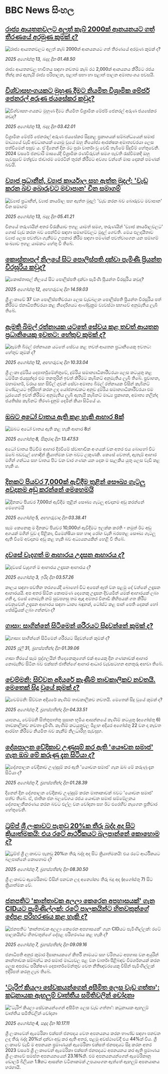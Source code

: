 # BBC News සිංහල## [රාජ්‍ය ආයතනවලට අලුත් කැබ් 2000ක් ආනයනයට ගත් තීරණයේ අරමුණ කුමක් ද?](https://www.bbc.com/sinhala/articles/cn5eq79r44vo?at_medium=RSS&at_campaign=rss?at_campaign=githubrss)![රාජ්‍ය ආයතනවලට අලුත් කැබ් 2000ක් ආනයනයට ගත් තීරණයේ අරමුණ කුමක් ද?](https://ichef.bbci.co.uk/ace/ws/240/cpsprodpb/88cc/live/7a575610-776d-11f0-ae73-950e9080c13f.jpg)_2025 අගෝස්තු 13, බදාදා දින 01.48.50_රාජ්‍ය ආයතනවල භාවිතය සඳහා නවතම කැබ් රථ 2,000ක් ආනයනය කිරීමට රජය තීන්දු කර ඇතැයි රාජ්‍ය පරිපාලන, පළාත් සභා හා පළාත් පාලන අමාත්‍යංශය පවසයි.## [විශ්වාසභංගයකට මුහුණ දීමට නියමිත විශ්‍රාමික මේජර් ජෙනරල් අරුණ ජයසේකර කවුද?](https://www.bbc.com/sinhala/articles/c7vl1z8985go?at_medium=RSS&at_campaign=rss?at_campaign=githubrss)![විශ්වාසභංගයකට මුහුණ දීමට නියමිත විශ්‍රාමික මේජර් ජෙනරල් අරුණ ජයසේකර කවුද?](https://ichef.bbci.co.uk/ace/ws/240/cpsprodpb/1f8f/live/0a3cc880-7775-11f0-a97f-3f8d4bbdf2d8.jpg)_2025 අගෝස්තු 13, බදාදා දින 03.42.01_විශ්‍රාමික මේජර් ජෙනරාල් අරුණ ජයසේකර සිදුකළ ප්‍රකාශයක් සම්බන්ධයෙන් සමාජ මාධ්‍යයේ වැඩි අවධානයක් යොමු වුයේ ඔහු නියෝජ්‍ය ආරක්ෂක අමාත්‍යවරයා ලෙස පත්වීමෙන් පසුව ය. ඒ දිනෙන් දින රට පුරා වාර්තා වූ වෙඩි තැබීමේ සිදුවීම් හේතුවෙනි.
2024 වසරේ ජනවාරි මාසයේදී විශ්‍රාමික රණවිරුවන් සමග පැවති රැස්වීමකදී ඔහු පැවසුවේ මත්ද්‍රව්‍ය ජාවාරම මෙරටින් තුරන් කිරීමට අවශ්‍ය වන්නේ මාස දෙකක් පමණක් බවයි.## [ව්‍යාජ ප්‍රධානීන්, ව්‍යාජ කාර්යාල සහ ඇත්ත මුදල්: 'වැඩ කරන බව බොරුවට මවාපාන' චීන සමාගම්](https://www.bbc.com/sinhala/articles/c8ryez10253o?at_medium=RSS&at_campaign=rss?at_campaign=githubrss)![ව්‍යාජ ප්‍රධානීන්, ව්‍යාජ කාර්යාල සහ ඇත්ත මුදල්: 'වැඩ කරන බව බොරුවට මවාපාන' චීන සමාගම්](https://ichef.bbci.co.uk/ace/ws/240/cpsprodpb/4f16/live/b7889210-744d-11f0-a20f-3b86f375586a.jpg)_2025 අගෝස්තු 13, බදාදා දින 05.41.21_චීනයේ තරුණයින් අතර විරැකියාව ඉහළ යාමත් සමග, තරුණයින් 'ව්‍යාජ කාර්යාලවලට' ගොස් වැඩ කරන බව පෙන්වීම සඳහා සමාගම්වලට මුදල් ගෙවති. මෙය ඵලදායීතාව ව්‍යාජ ලෙස පවත්වා ගැනීමට උපකාර කිරීම සඳහා පමණක් පවත්වාගෙන යන සමාගම් සංඛ්‍යාව ඉහළ යාමකට හේතු වී තිබේ.## [කොස්තාපල් නිලයේ සිට පොලිස්පති දක්වා පැමිණි ප්‍රියන්ත වීරසූරිය කවුද?](https://www.bbc.com/sinhala/articles/cg56z8pm5zpo?at_medium=RSS&at_campaign=rss?at_campaign=githubrss)![කොස්තාපල් නිලයේ සිට පොලිස්පති දක්වා පැමිණි ප්‍රියන්ත වීරසූරිය කවුද?](https://ichef.bbci.co.uk/ace/ws/240/cpsprodpb/2637/live/948f2880-777e-11f0-8071-1788c7e8ae0e.png)_2025 අගෝස්තු 12, අඟහරුවාදා දින 14.59.03_ශ්‍රී ලංකාවේ 37 වන පොලිස්පතිවරයා ලෙස වැඩබලන පොලිස්පති ප්‍රියන්ත වීරසූරිය පත් කිරීමට ජනාධිපතිවරයා කළ නිර්දේශයට ආණ්ඩුක්‍රම ව්‍යවස්ථා සභාවේ අනුමැතිය ලැබී තිබේ.## [ඇමති බිමල් රත්නායක යටතේ සේවය කළ තවත් ආයතන ප්‍රධානියෙකු ඉවතට: හේතුව කුමක් ද?](https://www.bbc.com/sinhala/articles/ckg4y002dxzo?at_medium=RSS&at_campaign=rss?at_campaign=githubrss)![ඇමති බිමල් රත්නායක යටතේ සේවය කළ තවත් ආයතන ප්‍රධානියෙකු ඉවතට: හේතුව කුමක් ද?](https://ichef.bbci.co.uk/ace/ws/240/cpsprodpb/5dbe/live/f5690c70-7765-11f0-ab98-99f31d28fdf9.jpg)_2025 අගෝස්තු 12, අඟහරුවාදා දින 10.33.04_ශ්‍රී ලංකා දුම්රිය දෙපාර්තුමේන්තුවේ, දුම්රිය සමාන්‍යාධිකාරීවරයා ලෙස කටයුතු කළ ධම්මික ජයසුන්දර එම තනතුරින් ඉවත් කිරීමට කැබිනට් අනුමැතිය ලැබී තිබේ.
ප්‍රවාහන, මහාමාර්ග, වරාය සහ සිවිල් ගුවන් සේවා අමාත්‍ය බිමල් රත්නායක විසින් කැබිනට් මණ්ඩලයට ඉදිරිපත් කරන ලද යෝජනාවකට අනුව දුම්රිය සමාන්‍යාධිකාරීවරයා එම ධූරයෙන් ඉවත් කිරීමට අනුමැතිය ලැබී ඇතැයි කැබිනට් මාධ්‍ය ප්‍රකාශක, අමාත්‍ය නලින්ද ජයතිස්ස කැබිනට් තීරණ දැනුම් දෙමින් කියා සිටියේ ය.## [ඔබට අධෝ වාතය ඇති කළ හැකි ආහාර 8ක්](https://www.bbc.com/sinhala/articles/c15lvgq2545o?at_medium=RSS&at_campaign=rss?at_campaign=githubrss)![ඔබට අධෝ වාතය ඇති කළ හැකි ආහාර 8ක්](https://ichef.bbci.co.uk/ace/ws/240/cpsprodpb/1173/live/d619c900-745d-11f0-a975-cb151ca452f4.jpg)_2025 අගෝස්තු 8, සිකුරාදා දින 13.47.53_අධෝ වාතය පිටවීම ආහාර දිරවීමේ ස්වාභාවික අංගයක් වන අතර එය බොහෝ විට ඔබේ බඩවැල් හොඳින් ක්‍රියාත්මක වන බවට ලකුණකි. කෙසේ වෙතත්, ඇතැම් ආහාර මගින් ගන්ධය සහ වාතය පිට වන වාර ගණන යන දෙක ම සැලකිය යුතු ලෙස වැඩි කළ හැකි ය.## [දිනකට පියවර 7,000ක් ඇවිදීම තුළින් සෞඛ්‍ය ගැටලු අවදානම අඩු කරන්නේ මෙහෙමයි](https://www.bbc.com/sinhala/articles/c80dr7gzr8do?at_medium=RSS&at_campaign=rss?at_campaign=githubrss)![දිනකට පියවර 7,000ක් ඇවිදීම තුළින් සෞඛ්‍ය ගැටලු අවදානම අඩු කරන්නේ මෙහෙමයි](https://ichef.bbci.co.uk/ace/ws/240/cpsprodpb/dd5a/live/a0008b40-67e4-11f0-a665-63ea82eef55b.jpg)_2025 අගෝස්තු 5, අඟහරුවාදා දින 03.38.41_සෑම කෙනෙකු ම දිනකට පියවර 10,000ක් ඇවිදීමට ඉලක්ක කරති - නමුත් ඊට අඩු අගයක් මගින් වුව ද පිළිකා, ඩිමෙන්ෂියා සහ හෘද රෝග වැනි බරපතළ සෞඛ්‍ය ගැටලු ඇති වීමේ අවදානම අඩු කළ හැකි බව අධ්‍යයනයකින් හෙළි වී තිබේ.## [දවසේ වැදගත් ම ආහාරය උදෑසන ආහාරය ද?](https://www.bbc.com/sinhala/articles/c1kz74pxjpvo?at_medium=RSS&at_campaign=rss?at_campaign=githubrss)![දවසේ වැදගත් ම ආහාරය උදෑසන ආහාරය ද?](https://ichef.bbci.co.uk/ace/ws/240/cpsprodpb/ea48/live/da027ec0-6bb3-11f0-8dbd-f3d32ebd3327.png)_2025 අගෝස්තු 3, ඉරිදා දින 03.57.26_කාලය සඳහා පවතින තරගයේදී බොහෝ විට අපෙන් ඈත් වන පළමු දේ වන්නේ උදෑසන ආහාරයයි. අප අතර සිටින කොපමණ දෙනෙකු උදෑසන දිවයමින් යමක් ආහාරයක් ලබා ගනී ද, එසේ නොමැති නම් සුවපහසු තම ඇඳ අමතර විනාඩි කිහිපයක් ගත කිරීම වෙනුවෙන් උදෑසන ආහාරය සඳහා ධාන්‍ය බඳුනක්, ටෝස්ට් කළ පාන් පෙති දෙකක් හෝ පේස්ට්‍රියක් ලබා ගන්නවා ද?## [ගාසා: සාගින්නේ සිටීමෙන් ශරීරයට සිදුවන්නේ කුමක් ද?](https://www.bbc.com/sinhala/articles/cgjy7ddj3yqo?at_medium=RSS&at_campaign=rss?at_campaign=githubrss)![ගාසා: සාගින්නේ සිටීමෙන් ශරීරයට සිදුවන්නේ කුමක් ද?](https://ichef.bbci.co.uk/ace/ws/240/cpsprodpb/0299/live/bc0c0390-6bd7-11f0-acb3-89fdfd797fe1.jpg)_2025 ජූලි 31, බ්‍රහස්පතින්දා දින 01.39.06_ගාසා තීරයේ සෑම පුද්ගලයින් තිදෙනෙකුගෙන් එක් අයෙකු දින ගණනාවක් ආහාර නොමැතිව සිටින බව එක්සත් ජාතීන්ගේ ආහාර ආධාර වැඩසටහන අනතුරු අඟවා තිබේ.## [චෙම්මනි: සිව්වන අදියරේ කැණීම් තාවකාලිකව නවතයි. මෙතෙක් සිදු වූයේ කුමක් ද?](https://www.bbc.com/sinhala/articles/cm2l218636eo?at_medium=RSS&at_campaign=rss?at_campaign=githubrss)![චෙම්මනි: සිව්වන අදියරේ කැණීම් තාවකාලිකව නවතයි. මෙතෙක් සිදු වූයේ කුමක් ද?](https://ichef.bbci.co.uk/ace/ws/240/cpsprodpb/3c4b/live/49361d30-734b-11f0-9ca3-e1691f282e88.jpg)_2025 අගෝස්තු 7, බ්‍රහස්පතින්දා දින 04.33.51_යාපනය, චෙම්මනි සිත්තුපාත්තු සුසාන භූමිය ආසන්නයේ කැණීම් කටයුතු (අගෝස්තු 6) තාවකාලිකව නවතා දැමිණි. කැණිම් කටයුතුවල මීළඟ අදියර අගෝස්තු 22 වන දා නැවත ආරම්භ කිරීමට නියමිත බව කැනීම් නිලධාරීහු පැවසූහ.## [දේශපාලන වේදිකාව උණුසුම් කර ඇති 'යෞවන සමාජ' ගැන ඔබ මේ කරුණු දැන සිටියා ද?](https://www.bbc.com/sinhala/articles/cpdjz5p6646o?at_medium=RSS&at_campaign=rss?at_campaign=githubrss)![දේශපාලන වේදිකාව උණුසුම් කර ඇති 'යෞවන සමාජ' ගැන ඔබ මේ කරුණු දැන සිටියා ද?](https://ichef.bbci.co.uk/ace/ws/240/cpsprodpb/b232/live/38ea7c60-72af-11f0-af20-030418be2ca5.png)_2025 අගෝස්තු 7, බ්‍රහස්පතින්දා දින 01.28.39_දිනෙන් දින දේශපාලන වේදිකාව උණුසුම් කරන මාතෘකාවක් බවට 'යෞවන සමාජ' පත්ව තිබේ. ඒ, ජාතික ජන බලවේගය රජය යෞවන සමාජ සම්මේලනය දේශපාලනීකරණය කරන බවට එල්ල වන චෝදනා සහ ඊට එරෙහිව නැගෙන ප්‍රතිචාර හේතුවෙනි.## [ට්‍රම්ප් ශ්‍රී ලංකාවට පැනවූ  20%ක තීරු බද්ද අද සිට ක්‍රියාත්මකයි: එය රටේ ආර්ථිකයට බලපාන්නේ කොහොම ද?](https://www.bbc.com/sinhala/articles/cpwy20pd999o?at_medium=RSS&at_campaign=rss?at_campaign=githubrss)![ට්‍රම්ප් ශ්‍රී ලංකාවට පැනවූ  20%ක තීරු බද්ද අද සිට ක්‍රියාත්මකයි: එය රටේ ආර්ථිකයට බලපාන්නේ කොහොම ද?](https://ichef.bbci.co.uk/ace/ws/240/cpsprodpb/1cb7/live/8b25dfb0-736d-11f0-ab1c-fb449de285a1.jpg)_2025 අගෝස්තු 7, බ්‍රහස්පතින්දා දින 08.30.50_ශ්‍රී ලංකාවට ඇමෙරිකාව විසින් පනවන ලද අන්‍යෝන්‍ය තීරු බදු අද (අගෝස්තු 7) සිට ක්‍රියාත්මක වේ.## [ජනපතිට 'කාන්තාවක අලලා කෙරෙන අපහාසයක්' ගැන CIDයට පැමිණිල්ලක්: රටේ පාලකයින්ට හිතවතුන්ගේ දේපළ පරිහරණය කළ හැකි ද?](https://www.bbc.com/sinhala/articles/cdd32y0llrqo?at_medium=RSS&at_campaign=rss?at_campaign=githubrss)![ජනපතිට 'කාන්තාවක අලලා කෙරෙන අපහාසයක්' ගැන CIDයට පැමිණිල්ලක්: රටේ පාලකයින්ට හිතවතුන්ගේ දේපළ පරිහරණය කළ හැකි ද?](https://ichef.bbci.co.uk/ace/ws/240/cpsprodpb/7481/live/afe419c0-7368-11f0-ab1c-fb449de285a1.jpg)_2025 අගෝස්තු 7, බ්‍රහස්පතින්දා දින 09.09.16_ජනාධිපති අනුර කුමාර දිසානායකගේ කීර්ති නාමයට සහ චරිතයට අපහාස වන අයුරින් කාන්තාවක සම්බන්ධ කර සමාජ මාධ්‍යවල පළ වන වාර්තා පිළිබඳව විමර්ශනයක් කරන ලෙස අපරාධ පරීක්ෂණ දෙපාර්තමේන්තුව වෙත නීතිඥවරයෙකු විසින් පැමිණිල්ලක් ඉදිරිපත් කරනු ලැබ තිබේ.## ['ටැරිෆ් කියලා සේවකයන්ගෙන් අසීමිත ලෙස වැඩ ගත්තා': කටුනායක ඇඟලුම් වෘත්තීය සමිතිවලින් චෝදනා](https://www.bbc.com/sinhala/articles/cr5r6pn45qmo?at_medium=RSS&at_campaign=rss?at_campaign=githubrss)!['ටැරිෆ් කියලා සේවකයන්ගෙන් අසීමිත ලෙස වැඩ ගත්තා': කටුනායක ඇඟලුම් වෘත්තීය සමිතිවලින් චෝදනා](https://ichef.bbci.co.uk/ace/ws/240/cpsprodpb/6cb9/live/dc40c600-6ed4-11f0-89ea-4d6f9851f623.jpg)_2025 අගෝස්තු 4, සඳුදා දින 10.17.11_ශ්‍රී ලංකාවෙන් ඇමෙරිකා එක්සත් ජනපදය වෙත අපනයනය කරන භාණ්ඩ සඳහා පනවන ලද තීරු බද්ද 20%ක් දක්වා අඩු කර ඇති අතර, පළමු අවස්ථාවේදී එය 44%ක් විය.  ශ්‍රී ලංකාවේ වැඩි ම අපනයන ප්‍රමාණයක් ඇමෙරිකා එක්සත් ජනපදයට සිදු කරන අතර 2023 වසරේ ශ්‍රී ලංකාවෙන් ඇමෙරිකා එක්සත් ජනපදයට අපනයනය කර ඇති ප්‍රමාණය ශ්‍රී ලංකාවේ සමස්ත අපනයනයෙන් 23.16%කි. එම අපනයනයන්ගෙන් ඇමෙරිකානු ඩොලර් බිලියන 1.9කට ආසන්න වටිනාකමක් උපයාගෙන ඇත්තේ ඇඟලුම් අපනයානය හරහායි.